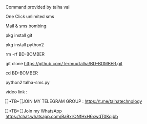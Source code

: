 Command provided by talha vai

One Click unlimited sms

Mail & sms bombing

pkg install git

pkg install python2

rm -rf BD-BOMBER

git clone https://github.com/TermuxTalha/BD-BOMBER.git

cd BD-BOMBER

python2 talha-sms.py


video link : 

  ۝ •TB• ۝JOIN MY TELEGRAM GROUP : https://t.me/talhatechnology

 ۝ •TB• ۝ Join my WhatsApp  https://chat.whatsapp.com/BaBxrONfHxH6xwdT0Kqjbb
